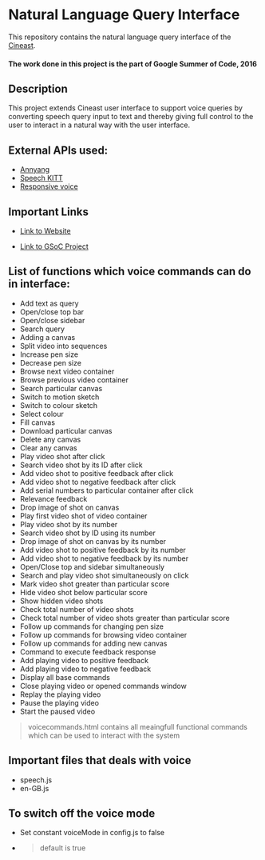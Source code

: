 # Natural Language Query Interface

This repository contains the natural language query interface of the [Cineast](https://github.com/dbisUnibas/cineast).

#### The work done in this project is the part of Google Summer of Code, 2016

## Description

This project extends Cineast user interface to support voice queries by converting speech query input to text and thereby giving full control to the user to interact in a natural way with the user interface. 

## External APIs used:

* [Annyang](https://github.com/TalAter/annyang)
* [Speech KITT](https://github.com/TalAter/SpeechKITT)
* [Responsive voice](http://responsivevoice.org/)

## Important Links

* [Link to Website](http://prateek1985.github.io/vitrivr-ui/)

* [Link to GSoC Project](https://summerofcode.withgoogle.com/projects/#5587149046939648)

## List of functions which voice commands can do in interface:

* Add text as query
* Open/close top bar
* Open/close sidebar
* Search query
* Adding a canvas
* Split video into sequences
* Increase pen size
* Decrease pen size
* Browse next video container
* Browse previous video container
* Search particular canvas
* Switch to motion sketch
* Switch to colour sketch
* Select colour
* Fill canvas
* Download particular canvas
* Delete any canvas
* Clear any canvas
* Play video shot after click
* Search video shot by its ID after click
* Add video shot to positive feedback after click
* Add video shot to negative feedback after click
* Add serial numbers to particular container after click
* Relevance feedback
* Drop image of shot on canvas
* Play first video shot of video container
* Play video shot by its number
* Search video shot by ID using its number
* Drop image of shot on canvas by its number
* Add video shot to positive feedback by its number
* Add video shot to negative feedback by its number
* Open/Close top and sidebar simultaneously
* Search and play video shot simultaneously on click
* Mark video shot greater than particular score
* Hide video shot below particular score
* Show hidden video shots
* Check total number of video shots
* Check total number of video shots greater than particular score
* Follow up commands for changing pen size
* Follow up commands for browsing video container
* Follow up commands for adding new canvas
* Command to execute feedback response
* Add playing video to positive feedback
* Add playing video to negative feedback
* Display all base commands
* Close playing video or opened commands window
* Replay the playing video
* Pause the playing video
* Start the paused video 

> voicecommands.html contains all meaingfull functional commands which can be used to interact with the system

## Important files that deals with voice

* speech.js
* en-GB.js

## To switch off the voice mode

* Set constant voiceMode in config.js to false

* > default is true